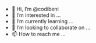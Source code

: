 - 👋 Hi, I’m @codibeni
- 👀 I’m interested in ...
- 🌱 I’m currently learning ...
- 💞️ I’m looking to collaborate on ...
- 📫 How to reach me ...

<!---
codibeni/codibeni is a ✨ special ✨ repository because its `README.md` (this file) appears on your GitHub profile.
You can click the Preview link to take a look at your changes.
--->

